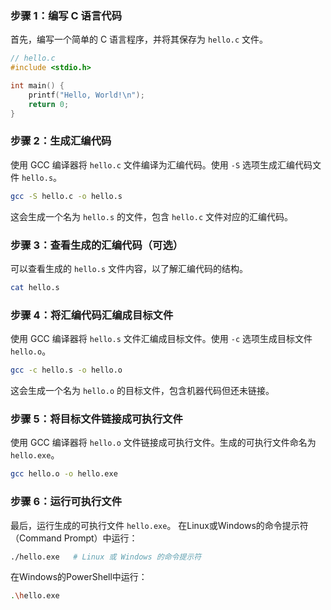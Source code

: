 ### 步骤 1：编写 C 语言代码
首先，编写一个简单的 C 语言程序，并将其保存为 `hello.c` 文件。
```c
// hello.c
#include <stdio.h>

int main() {
    printf("Hello, World!\n");
    return 0;
}
```
### 步骤 2：生成汇编代码
使用 GCC 编译器将 `hello.c` 文件编译为汇编代码。使用 `-S` 选项生成汇编代码文件 `hello.s`。
```sh
gcc -S hello.c -o hello.s
```
这会生成一个名为 `hello.s` 的文件，包含 `hello.c` 文件对应的汇编代码。
### 步骤 3：查看生成的汇编代码（可选）
可以查看生成的 `hello.s` 文件内容，以了解汇编代码的结构。
```sh
cat hello.s
```
### 步骤 4：将汇编代码汇编成目标文件
使用 GCC 编译器将 `hello.s` 文件汇编成目标文件。使用 `-c` 选项生成目标文件 `hello.o`。
```sh
gcc -c hello.s -o hello.o
```
这会生成一个名为 `hello.o` 的目标文件，包含机器代码但还未链接。
### 步骤 5：将目标文件链接成可执行文件
使用 GCC 编译器将 `hello.o` 文件链接成可执行文件。生成的可执行文件命名为 `hello.exe`。
```sh
gcc hello.o -o hello.exe
```
### 步骤 6：运行可执行文件
最后，运行生成的可执行文件 `hello.exe`。
在Linux或Windows的命令提示符（Command Prompt）中运行：

```sh
./hello.exe   # Linux 或 Windows 的命令提示符
```
在Windows的PowerShell中运行：
```sh
.\hello.exe
```
